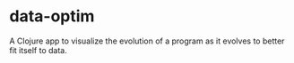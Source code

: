 # data-optim

A Clojure app to visualize the evolution of a program as it evolves to better fit itself to data. 
